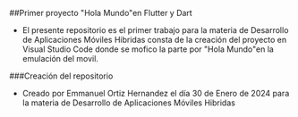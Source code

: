 ##Primer proyecto "Hola Mundo"en Flutter y Dart
- El presente repositorio es el primer trabajo para la materia de Desarrollo de Aplicaciones Móviles Hibridas consta de la creación del proyecto en Visual Studio Code donde se mofico la parte por "Hola Mundo"en la emulación del movil.


###Creación del repositorio
- Creado por Emmanuel Ortiz Hernandez el día 30 de Enero de 2024 para la materia de Desarrollo de Aplicaciones Móviles Hibridas  
